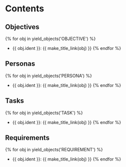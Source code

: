 # Contents

## Objectives

{% for obj in yield_objects('OBJECTIVE') %}
* {{ obj.ident }}: {{ make_title_link(obj) }}
{% endfor %}

## Personas

{% for obj in yield_objects('PERSONA') %}
* {{ obj.ident }}: {{ make_title_link(obj) }}
{% endfor %}

## Tasks

{% for obj in yield_objects('TASK') %}
* {{ obj.ident }}: {{ make_title_link(obj) }} 
{% endfor %}

## Requirements

{% for obj in yield_objects('REQUIREMENT') %}
* {{ obj.ident }}: {{ make_title_link(obj) }}
{% endfor %}
